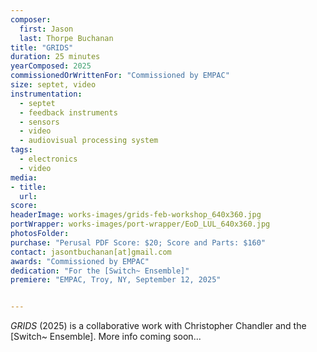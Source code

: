 ```yaml
---
composer:
  first: Jason
  last: Thorpe Buchanan
title: "GRIDS"
duration: 25 minutes
yearComposed: 2025
commissionedOrWrittenFor: "Commissioned by EMPAC"
size: septet, video
instrumentation:
  - septet
  - feedback instruments
  - sensors
  - video
  - audiovisual processing system
tags:
  - electronics
  - video
media:
- title: 
  url: 
score: 
headerImage: works-images/grids-feb-workshop_640x360.jpg
portWrapper: works-images/port-wrapper/EoD_LUL_640x360.jpg
photosFolder: 
purchase: "Perusal PDF Score: $20; Score and Parts: $160"
contact: jasontbuchanan[at]gmail.com
awards: "Commissioned by EMPAC"
dedication: "For the [Switch~ Ensemble]"
premiere: "EMPAC, Troy, NY, September 12, 2025"   


---
```

*GRIDS* (2025) is a collaborative work with Christopher Chandler and the [Switch~ Ensemble]. More info coming soon...

